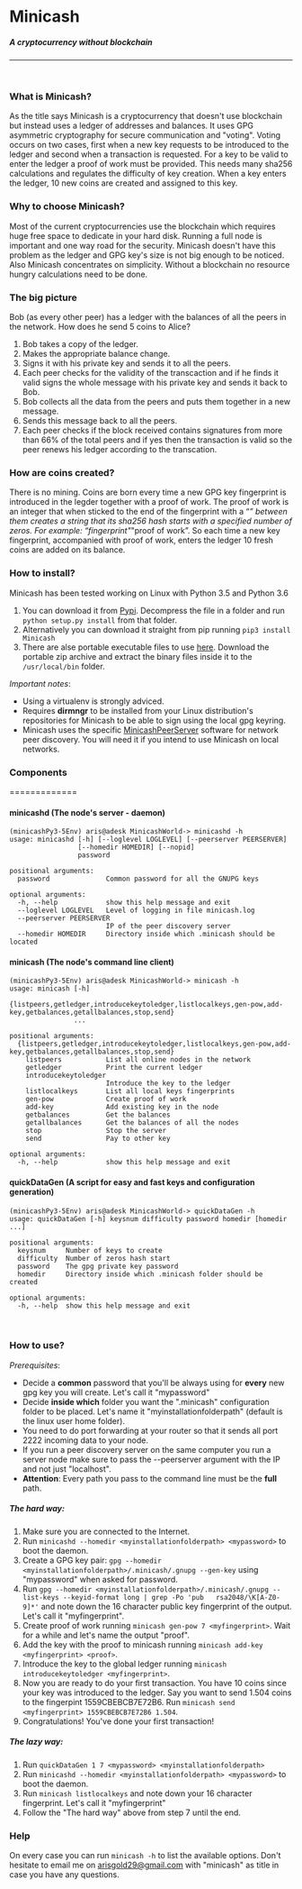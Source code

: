 # Minicash
##### *A cryptocurrency without blockchain*
--------------------------------------------
&nbsp;
### What is Minicash?
As the title says Minicash is a cryptocurrency that doesn't use blockchain but instead uses a ledger of addresses and balances. It uses GPG asymmetric cryptography for secure communication and "voting". Voting occurs on two cases, first when a new key requests to be introduced to the ledger and second when a transaction is requested. For a key to be valid to enter the ledger a proof of work must be provided. This needs many sha256 calculations and regulates the difficulty of key creation. When a key enters the ledger, 10 new coins are created and assigned to this key.

### Why to choose Minicash?
Most of the current cryptocurrencies use the blockchain which requires huge free space to dedicate in your hard disk. Running a full node is important and one way road for the security. Minicash doesn't have this problem as the ledger and GPG key's size is not big enough to be noticed. Also Minicash concentrates on simplicity. Without a blockchain no resource hungry calculations need to be done.

### The big picture
Bob (as every other peer) has a ledger with the balances of all the peers in the network.
How does he send 5 coins to Alice?
1. Bob takes a copy of the ledger.
2. Makes the appropriate balance change.
3. Signs it with his private key and sends it to all the peers.
4. Each peer checks for the validity of the transcaction and if he finds it valid signs the whole message with his private key and sends it back to Bob.
5. Bob collects all the data from the peers and puts them together in  a new message.
6. Sends this message back to all the peers.
7. Each peer checks if the block received contains signatures from more than 66% of the total peers and if yes then the transaction is valid so the peer renews his ledger according to the transcation.
&nbsp;

### How are coins created?
There is no mining. Coins are born every time a new GPG key fingerprint is introduced in the legder together with a proof of work. The proof of work is an integer that when sticked to the end of the fingerprint with a “_” between them creates a string that its sha256 hash starts with a specified number of zeros. For example: “fingerprint"_"proof of work”.
So each time a new key fingerprint, accompanied with proof of work, enters the ledger 10 fresh coins are added on its balance.

### How to install?
Minicash has been tested working on Linux with Python 3.5 and Python 3.6
1. You can download it from [Pypi](https://pypi.org/search/?q=Minicash). Decompress the file in a folder and run `python setup.py install` from that folder.
2. Alternatively you can download it straight from pip running `pip3 install Minicash`
3. There are alse portable executable files to use [here](https://github.com/saavedra29/Minicash/releases). Download the portable zip archive and extract the binary files inside it to the `/usr/local/bin` folder.

*Important notes*:
- Using a virtualenv is strongly adviced. 
- Requires **dirmngr** to be installed from your Linux distribution's repositories for Minicash to be able to sign using the local gpg keyring.
- Minicash uses the specific [MinicashPeerServer]( https://github.com/saavedra29/MinicashPeerServer) software for network peer discovery. You will need it if you intend to use Minicash on local networks.

### Components
============= 

#### minicashd (The node's server - daemon)
    (minicashPy3-5Env) aris@adesk MinicashWorld-> minicashd -h
    usage: minicashd [-h] [--loglevel LOGLEVEL] [--peerserver PEERSERVER]
                     [--homedir HOMEDIR] [--nopid]
                     password
    
    positional arguments:
      password              Common password for all the GNUPG keys
    
    optional arguments:
      -h, --help            show this help message and exit
      --loglevel LOGLEVEL   Level of logging in file minicash.log
      --peerserver PEERSERVER
                            IP of the peer discovery server
      --homedir HOMEDIR     Directory inside which .minicash should be located
  
#### minicash (The node's command line client)
    (minicashPy3-5Env) aris@adesk MinicashWorld-> minicash -h
    usage: minicash [-h]
                    {listpeers,getledger,introducekeytoledger,listlocalkeys,gen-pow,add-key,getbalances,getallbalances,stop,send}
                    ...
    
    positional arguments:
      {listpeers,getledger,introducekeytoledger,listlocalkeys,gen-pow,add-key,getbalances,getallbalances,stop,send}
        listpeers           List all online nodes in the network
        getledger           Print the current ledger
        introducekeytoledger
                            Introduce the key to the ledger
        listlocalkeys       List all local keys fingerprints
        gen-pow             Create proof of work
        add-key             Add existing key in the node
        getbalances         Get the balances
        getallbalances      Get the balances of all the nodes
        stop                Stop the server
        send                Pay to other key
    
    optional arguments:
      -h, --help            show this help message and exit
  
#### quickDataGen (A script for easy and fast keys and configuration generation)

    (minicashPy3-5Env) aris@adesk MinicashWorld-> quickDataGen -h
    usage: quickDataGen [-h] keysnum difficulty password homedir [homedir ...]
    
    positional arguments:
      keysnum     Number of keys to create
      difficulty  Number of zeros hash start
      password    The gpg private key password
      homedir     Directory inside which .minicash folder should be created
    
    optional arguments:
      -h, --help  show this help message and exit
&nbsp;

### How to use?
*Prerequisites*:
- Decide a **common** password that you'll be always using for **every** new gpg key you will create. Let's call it "mypassword"
- Decide **inside which** folder you want the ".minicash" configuration folder to be placed. Let's name it "myinstallationfolderpath" (default is the linux user home folder).
- You need to do port forwarding at your router so that it sends all port 2222 incoming data to your node.
- If you run a peer discovery server on the same computer you run a server node make sure to pass the --peerserver argument with the IP and not just "localhost".
- **Attention**: Every path you pass to the command line must be the **full** path. 
&nbsp;

##### *The hard way*:
1. Make sure you are connected to the Internet.
2. Run `minicashd --homedir <myinstallationfolderpath> <mypassword>` to boot the daemon.
3. Create a GPG key pair: `gpg --homedir <myinstallationfolderpath>/.minicash/.gnupg --gen-key` using "mypassword" when asked for password.
4. Run `gpg --homedir <myinstallationfolderpath>/.minicash/.gnupg --list-keys --keyid-format long | grep -Po 'pub   rsa2048/\K[A-Z0-9]*'` and note down the 16 character public key fingerprint of the output. Let's call it "myfingerprint".
5. Create proof of work running `minicash gen-pow 7 <myfingerprint>`. Wait for a while and let's name the output "proof".
6. Add the key with the proof to minicash running `minicash add-key <myfingerprint> <proof>`.
7. Introduce the key to the global ledger running `minicash introducekeytoledger <myfingerprint>`.
8. Now you are ready to do your first transaction. You have 10 coins since your key was introduced to the ledger. Say you want to send 1.504 coins to the fingerpint 1559CBEBCB7E72B6. Run `minicash send <myfingerprint> 1559CBEBCB7E72B6 1.504`.
9. Congratulations! You've done your first transaction!

##### *The lazy way*:
1. Run `quickDataGen 1 7 <mypassword> <myinstallationfolderpath>`
2. Run `minicashd --homedir <myinstallationfolderpath> <mypassword>` to boot the daemon.
3. Run `minicash listlocalkeys` and note down your 16 character fingerprint. Let's call it "myfingerprint"
4. Follow the "The hard way" above from step 7 until the end.
&nbsp;

### Help
On every case you can run `minicash -h` to list the available options.
Don't hesitate to email me on arisgold29@gmail.com with "minicash" as title in case you have any questions.
